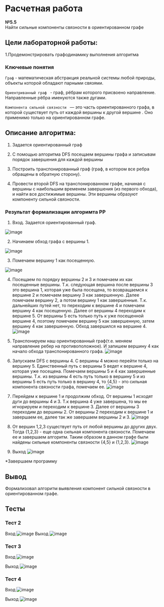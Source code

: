 # Расчетная работа

**№5.5**  
Найти сильные компоненты связности в ориентированном графе

## Цели лабораторной работы:

1.Продемонстрировать графодинамику выполнения алгоритма

### Ключевые понятия

`Граф` - математическая абстракция реальной системы любой природы, объекты которой обладают парными связями.

`Ориентриванный граф ` -  граф, рёбрам которого присвоено направление. Направленные рёбра именуются также дугами.

`Компонента сильной связности `  — это часть ориентированного графа, в которой существует путь от каждой вершины к другой вершине . Оно применимо только на ориентированном графе.

## Описание алгоритма:

1. Задается ориентированный граф

2. С помощью алгоритма DFS посещаем вершины графа и записывам порядок завершения для каждой вершины
3. Построить транспонированный граф (граф, в котором все ребра обращены в обратную сторону).
4. Провести второй DFS на  транспонированном графе, начиная с вершины с наибольшим временем завершения (из первого обхода), и найти все достижимые вершины. Эти вершины образуют компоненту сильной связности.

### Результат формализации алгоримта РР

1. Вход. Задается ориентированный граф.

![image](https://github.com/iis-32170x/RPIIS/assets/145581766/375083c0-6bda-43a6-8677-8dd6b22ec06d)


2. Начинаем обход графа с вершины 1.

![image](https://github.com/iis-32170x/RPIIS/assets/145581766/060b9789-1b66-412a-9cd0-0fbc8fc63bcb)


3. Помечаем вершину 1 как посещенную.

![image](https://github.com/iis-32170x/RPIIS/assets/145581766/aefbe7b0-6676-41e4-9852-fea0bb050e7c)



4. Посещаем по порядку вершины  2 и 3 и помечаем их как посещенные вершины. Т.к. следующая вершина после вершины 3 это вершина 1, которая уже была посещена, то возвращаемся к вершине 2 и помечаем вершину 3 как завершенную. Далее помечаем вершину 2, а потом вершину 1 как завершенные. Т.к. дальнейших путей нет, то переходим к вершине 4 и помечаем вершину 4 как посещенную. Далее от вершины 4 переходим к вершине 5. От вершины 5 есть только путь к уже посещенной вершине 4, поэтому помечаем вершину 5 как завершенную, затем вершину 4 как завершенную. Обход завершился на вершине 4.
![image](https://github.com/iis-32170x/RPIIS/assets/145581766/19726ffb-9adf-4669-ae84-57e35d357f67)


5. Транспонируем наш ориентированный граф(т.е. меняем направление ребер на противоположное). И запишем вершину 4 как начало обхода транспонированного графа.
![image](https://github.com/iis-32170x/RPIIS/assets/145581766/d6dd96f2-1769-4567-8b98-dd854e6ee457)



6. Запускаем DFS с вершины 4. С вершины 4 можно перейти только на вершину 5. Единственный путь с вершины 5 ведет к вершине 4, которая уже посещена. Помечаем вершины 5 и 4 как завершенные вершины. Т.к. из вершины 4 есть путь только в вершину 5 и из вершины 5 есть путь только в вершину 4, то {4,5} - это сильная компонента связности графа, помечаем ее.
![image](https://github.com/iis-32170x/RPIIS/assets/145581766/43a225f8-36dc-4585-b69f-8e3918b36323)



7. Перейдем к вершине 1 и продолжим обход. От вершины 1 исходят дуги до вершины 4 и 3. Т.к вершина 4 уже завершена, то мы ее игнорируем и переходим к вершине 3. Далее от вершины 3 переходим до вершины 2. От вершины 2 переходим к вершине 1 и завершаем ее, далее так же завершаем вершины 2 и 3.
![image](https://github.com/iis-32170x/RPIIS/assets/145581766/e06d99bb-3eed-489e-a58f-a566cef02cad)


8. От вершин 1,2,3 существует путь от любой вершины до других двух. Тогда {1,2,3} - еще одна сильная компонента связности. Помечаем ее и завершаем алгоритм.
Таким образом в данном графе были найдены сильные компоненты связности {4,5} и {1,2,3}.
![image](https://github.com/iis-32170x/RPIIS/assets/145581766/891181eb-181d-4364-bbe3-3a48f8ef67c1)

9. Выход
![image](https://github.com/iis-32170x/RPIIS/assets/145581766/9d6ff3a7-69d5-48df-9844-3fa6dbbd1d48)


*Завершаем программу

## Вывод
Формализовал алгоритм выявления компонент сильной связности в ориентированном графе.

## Тесты
### Тест 2
Вход
![image](https://github.com/iis-32170x/RPIIS/assets/145581766/b5130663-3a03-431c-bd55-60ff6a840c77)
Выход
![image](https://github.com/iis-32170x/RPIIS/assets/145581766/6d8ac914-776f-4b9b-9247-91bd298e9519)
### Тест 3
Вход
![image](https://github.com/iis-32170x/RPIIS/assets/145581766/027d95d0-abc3-4c1b-bb6f-f11518eb55d2)

Выход
![image](https://github.com/iis-32170x/RPIIS/assets/145581766/ccfbbb5c-7daf-40f6-b099-db81fe95cbcd)

### Тест 4
Вход
![image](https://github.com/iis-32170x/RPIIS/assets/145581766/ffda344c-90cc-4ef9-b573-3f9c89cf39ca)

Выход
![image](https://github.com/iis-32170x/RPIIS/assets/145581766/f88e3558-64ea-4008-a78b-69ef9582f02e)






